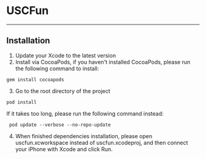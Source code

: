 # USCFun

-----------------------
## Installation
1. Update your Xcode to the latest version
2. Install via CocoaPods, if you haven't installed CocoaPods, please run the following command to install:
```shell
gem install cocoapods
```
3. Go to the root directory of the project
```shell
pod install
```
If it takes too long, please run the following command instead:
```shell
 pod update --verbose --no-repo-update
```
4. When finished dependencies installation, please open uscfun.xcworkspace instead of
uscfun.xcodeproj, and then connect your iPhone with Xcode and click Run.

